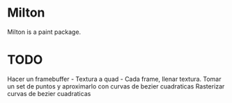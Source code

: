 Milton
======

Milton is a paint package.

TODO
====

Hacer un framebuffer
    - Textura a quad
    - Cada frame, llenar textura.
Tomar un set de puntos y aproximarlo con curvas de bezier cuadraticas
Rasterizar curvas de bezier cuadraticas
